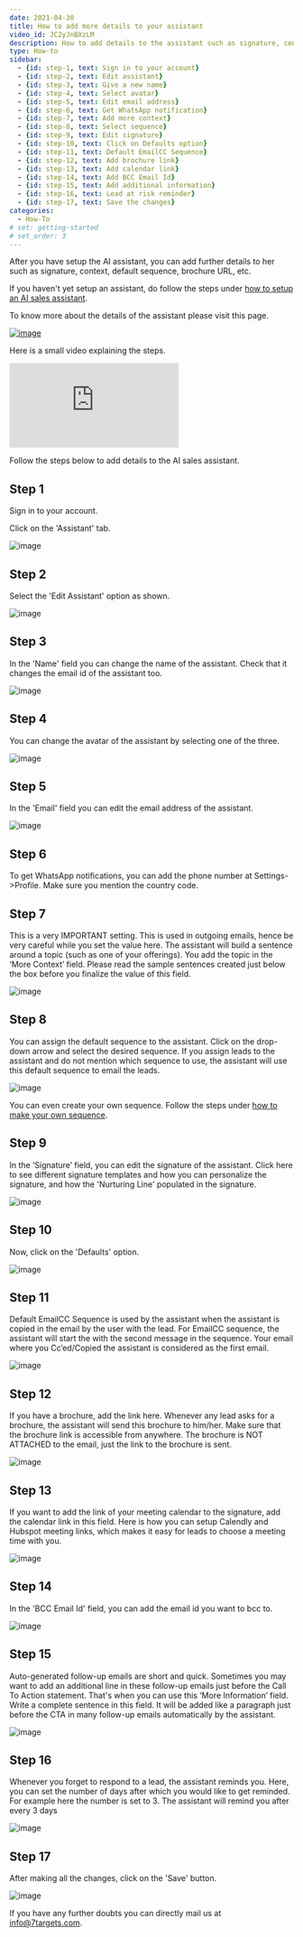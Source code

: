 ```yaml
---
date: 2021-04-30
title: How to add more details to your assistant
video_id: JC2yJnBXzLM
description: How to add details to the assistant such as signature, context, default sequence, brochure url, etc.
type: How-to
sidebar:
  - {id: step-1, text: Sign in to your account}
  - {id: step-2, text: Edit assistant}
  - {id: step-3, text: Give a new name}
  - {id: step-4, text: Select avatar}
  - {id: step-5, text: Edit email address}
  - {id: step-6, text: Get WhatsApp notification}
  - {id: step-7, text: Add more context}
  - {id: step-8, text: Select sequence}
  - {id: step-9, text: Edit signature}
  - {id: step-10, text: Click on Defaults option}
  - {id: step-11, text: Default EmailCC Sequence}
  - {id: step-12, text: Add brochure link}
  - {id: step-13, text: Add calendar link}
  - {id: step-14, text: Add BCC Email Id}
  - {id: step-15, text: Add additional information}
  - {id: step-16, text: Lead at risk reminder}
  - {id: step-17, text: Save the changes}  
categories:
  - How-To
# set: getting-started
# set_order: 3
---
```


After you have setup the AI assistant, you can add further details to her such as signature, context, default sequence, brochure URL, etc.


If you haven't yet setup an assistant, do follow the steps under [how to setup an AI sales assistant](../how-to-setup-ai-sales-assistant/).

To know more about the details of the assistant please visit this page.

[![image](../../images/details-of-assistant-btn.png)](../../getting-responses/assistant-details/#assistant-default)


Here is a small video explaining the steps.

<div class="video_wrapper">
    <iframe src="https://www.youtube.com/embed/ELaE7f0mi4A?rel=0&modestbranding=1&showinfo=0" frameborder="0" allowfullscreen>
    </iframe>
</div>


Follow the steps below to add details to the AI sales assistant.

## Step 1

Sign in to your account. 

Click on the 'Assistant' tab.

![image](../../images/lead-nurturing-1.png)


## Step 2

Select the 'Edit Assistant' option as shown.

![image](../../images/details-of-assistant-2.png)


## Step 3

In the 'Name' field you can change the name of the assistant. Check that it changes the email id of the assistant too.

![image](../../images/details-of-assistant-3.png)


## Step 4

You can change the avatar of the assistant by selecting one of the three.

![image](../../images/details-of-assistant-4.png)


## Step 5

In the 'Email' field you can edit the email address of the assistant.

![image](../../images/details-of-assistant-5.png)


## Step 6

To get WhatsApp notifications, you can add the phone number at Settings->Profile. Make sure you mention the country code.

## Step 7

This is a very IMPORTANT setting. This is used in outgoing emails, hence be very careful while you set the value here. The assistant will build a sentence around a topic (such as one of your offerings). You add the topic in the ‘More Context’ field. Please read the sample sentences created just below the box before you finalize the value of this field.

![image](../../images/details-of-assistant-7.png)


## Step 8

You can assign the default sequence to the assistant. Click on the drop-down arrow and select the desired sequence. If you assign leads to the assistant and do not mention which sequence to use, the assistant will use this default sequence to email the leads. 

![image](../../images/details-of-assistant-8.png)

You can even create your own sequence. Follow the steps under [how to make your own sequence](../how-to-make-your-own-schedule/).

## Step 9

In the ‘Signature’ field, you can edit the signature of the assistant. Click here to see different signature templates and how you can personalize the signature, and how the 'Nurturing Line' populated in the signature. 

![image](../../images/details-of-assistant-9.png)

## Step 10

Now, click on the 'Defaults' option.

![image](../../images/details-of-assistant-10.png)

## Step 11

Default EmailCC Sequence is used by the assistant when the assistant is copied in the email by the user with the lead. For EmailCC sequence, the  assistant will start the with the second message in the sequence. Your email where you Cc’ed/Copied the assistant is considered as the first email.

![image](../../images/details-of-assistant-11.png)

## Step 12

If you have a brochure, add the link here. Whenever any lead asks for a brochure, the assistant will send this brochure to him/her. Make sure that the brochure link is accessible from anywhere. The brochure is NOT ATTACHED to the email, just the link to the brochure is sent.  

![image](../../images/details-of-assistant-12.png)

## Step 13

If you want to add the link of your meeting calendar to the signature, add the calendar link in this field. Here is how you can setup Calendly and Hubspot meeting links, which makes it easy for leads to choose a meeting time with you. 

![image](../../images/details-of-assistant-13.png)

## Step 14

In the 'BCC Email Id' field, you can add the email id you want to bcc to.

![image](../../images/details-of-assistant-14.png)


## Step 15

Auto-generated follow-up emails are short and quick. Sometimes you may want to add an additional line in these follow-up emails just before the Call To Action statement. That's when you can use this ‘More Information’ field. Write a complete sentence in this field. It will be added like a paragraph just before the CTA in many follow-up emails automatically by the assistant. 

![image](../../images/details-of-assistant-15.png)

## Step 16

Whenever you forget to respond to a lead, the assistant reminds you. Here, you can set the number of days after which you would like to get reminded. For example here the number is set to 3. The assistant will remind you after every 3 days

![image](../../images/details-of-assistant-16.png)


## Step 17

After making all the changes, click on the 'Save' button.

![image](../../images/details-of-assistant-17.png)

If you have any further doubts you can directly mail us at info@7targets.com.